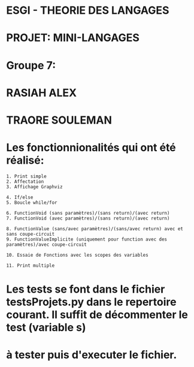# ESGI - THEORIE DES LANGAGES

# PROJET: MINI-LANGAGES

# Groupe 7: 
# RASIAH ALEX 
# TRAORE SOULEMAN


# Les fonctionnionalités qui ont été réalisé:

    1. Print simple
    2. Affectation
    3. Affichage Graphviz

    4. If/else
    5. Boucle while/for

    6. FunctionVoid (sans paramètres)/(sans return)/(avec return)
    7. FunctionVoid (avec paramètres)/(sans return)/(avec return)

    8. FunctionValue (sans/avec paramètres)/(sans/avec return) avec et sans coupe-circuit
    9. FunctionValueImplicite (uniquement pour function avec des paramètres)/avec coupe-circuit

    10. Essaie de Fonctions avec les scopes des variables

    11. Print multiple

# Les tests se font dans le fichier testsProjets.py dans le repertoire courant. Il suffit de décommenter le test (variable s)
# à tester puis d'executer le fichier.